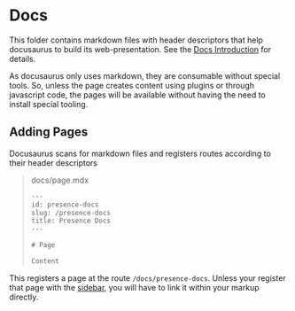 # Docs

This folder contains markdown files with header descriptors that help docusaurus to build its web-presentation.
See the [Docs Introduction](https://v2.docusaurus.io/docs/docs-introduction) for details.

As docusaurus only uses markdown, they are consumable without special tools.
So, unless the page creates content using plugins or through javascript code, the pages will be available without having the need to install special tooling.

## Adding Pages

Docusaurus scans for markdown files and registers routes according to their header descriptors


> docs/page.mdx
> ```txt
> ---
> id: presence-docs
> slug: /presence-docs
> title: Presence Docs
> ---
> 
> # Page
> 
> Content
> ```

This registers a page at the route `/docs/presence-docs`.
Unless your register that page with the [sidebar], you
will have to link it within your markup directly.

[sidebar]: /sidebars.js